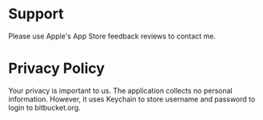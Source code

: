 # Support

Please use Apple's App Store feedback reviews to contact me.

# Privacy Policy

Your privacy is important to us. The application collects no personal information. However, it uses Keychain to store username and password to login to bitbucket.org.

